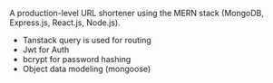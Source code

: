 A production-level URL shortener using the MERN stack (MongoDB, Express.js, React.js, Node.js). 
  - Tanstack query is used for routing
  - Jwt for Auth
  - bcrypt for password hashing
  - Object data modeling (mongoose)
